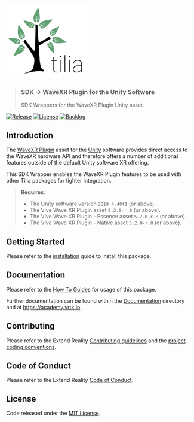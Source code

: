[![Tilia logo][Tilia-Image]](#)

> ### SDK -> WaveXR Plugin for the Unity Software
> SDK Wrappers for the WaveXR Plugin Unity asset.

[![Release][Version-Release]][Releases]
[![License][License-Badge]][License]
[![Backlog][Backlog-Badge]][Backlog]

## Introduction

The [WaveXR Plugin] asset for the [Unity] software provides direct access to the WaveXR hardware API and therefore offers a number of additional features outside of the default Unity software XR offering.

This SDK Wrapper enables the WaveXR Plugin features to be used with other Tilia packages for tighter integration.

> **Requires**:
> * The Unity software version `2019.4.40f1` (or above).
> * The Vive Wave XR Plugin asset `5.2.0-r.8` (or above).
> * The Vive Wave XR Plugin - Essence asset `5.2.0-r.8` (or above).
> * The Vive Wave XR Plugin - Native asset `5.2.0-r.8` (or above).

## Getting Started

Please refer to the [installation] guide to install this package.

## Documentation

Please refer to the [How To Guides] for usage of this package.

Further documentation can be found within the [Documentation] directory and at https://academy.vrtk.io

## Contributing

Please refer to the Extend Reality [Contributing guidelines] and the [project coding conventions].

## Code of Conduct

Please refer to the Extend Reality [Code of Conduct].

## License

Code released under the [MIT License][License].

[License-Badge]: https://img.shields.io/github/license/ExtendRealityLtd/Tilia.SDK.WaveXR.Unity.svg
[Version-Release]: https://img.shields.io/github/release/ExtendRealityLtd/Tilia.SDK.WaveXR.Unity.svg
[project coding conventions]: https://github.com/ExtendRealityLtd/.github/blob/master/CONVENTIONS/UNITY3D.md

[Tilia-Image]: https://raw.githubusercontent.com/ExtendRealityLtd/related-media/main/github/readme/tilia.png
[License]: LICENSE.md
[Documentation]: Documentation/
[How To Guides]: Documentation/HowToGuides/
[Installation]: Documentation/HowToGuides/Installation/README.md
[Backlog]: http://tracker.vrtk.io
[Backlog-Badge]: https://img.shields.io/badge/project-backlog-78bdf2.svg
[Releases]: ../../releases
[Contributing guidelines]: https://github.com/ExtendRealityLtd/.github/blob/master/CONTRIBUTING.md
[Code of Conduct]: https://github.com/ExtendRealityLtd/.github/blob/master/CODE_OF_CONDUCT.md

[WaveXR Plugin]: https://developer.vive.com/resources/vive-wave/tutorials/installing-wave-xr-plugin-unity/
[Unity]: https://unity3d.com/